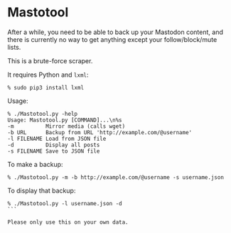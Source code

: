 # Mastotool

After a while, you need to be able to back up your Mastodon content,
and there is currently no way to get anything except your
follow/block/mute lists.

This is a brute-force scraper.

It requires Python and `lxml`:

```
% sudo pip3 install lxml
```

Usage:

```
% ./Mastotool.py -help
Usage: Mastotool.py [COMMAND]...\n%s
-m          Mirror media (calls wget)
-b URL      Backup from URL 'http://example.com/@username'
-l FILENAME Load from JSON file
-d          Display all posts
-s FILENAME Save to JSON file
```

To make a backup:

```
% ./Mastotool.py -m -b http://example.com/@username -s username.json
```

To display that backup:

````
% ./Mastotool.py -l username.json -d
```

Please only use this on your own data.
